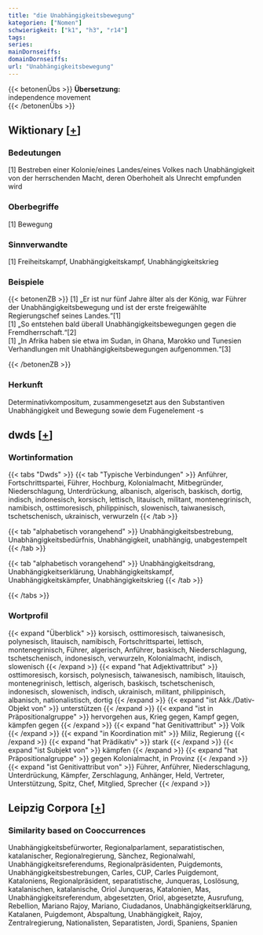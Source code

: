 ```yaml
---
title: "die Unabhängigkeitsbewegung"
kategorien: ["Nomen"]
schwierigkeit: ["k1", "h3", "r14"]
tags:
series:
mainDornseiffs:
domainDornseiffs:
url: "Unabhängigkeitsbewegung"
---
```


{{< betonenÜbs >}}
**Übersetzung:**  
independence movement  
{{< /betonenÜbs >}}

## Wiktionary [[+](https://de.wiktionary.org/wiki/Unabhängigkeitsbewegung)]

### Bedeutungen
[1] Bestreben einer Kolonie/eines Landes/eines Volkes nach Unabhängigkeit von der herrschenden Macht, deren Oberhoheit als Unrecht empfunden wird  

### Oberbegriffe
[1] Bewegung  

### Sinnverwandte
[1] Freiheitskampf, Unabhängigkeitskampf, Unabhängigkeitskrieg  

### Beispiele
{{< betonenZB >}}
[1] „Er ist nur fünf Jahre älter als der König, war Führer der Unabhängigkeitsbewegung und ist der erste freigewählte Regierungschef seines Landes.“[1]  
[1] „So entstehen bald überall Unabhängigkeitsbewegungen gegen die Fremdherrschaft.“[2]  
[1] „In Afrika haben sie etwa im Sudan, in Ghana, Marokko und Tunesien Verhandlungen mit Unabhängigkeitsbewegungen aufgenommen.“[3]  

{{< /betonenZB >}}
### Herkunft
Determinativkompositum, zusammengesetzt aus den Substantiven Unabhängigkeit und Bewegung sowie dem Fugenelement -s  



## dwds [[+](https://www.dwds.de/wb/Unabhängigkeitsbewegung)]

### Wortinformation
{{< tabs "Dwds" >}}
{{< tab "Typische Verbindungen" >}}
Anführer, Fortschrittspartei, Führer, Hochburg, Kolonialmacht, Mitbegründer, Niederschlagung, Unterdrückung, albanisch, algerisch, baskisch, dortig, indisch, indonesisch, korsisch, lettisch, litauisch, militant, montenegrinisch, namibisch, osttimoresisch, philippinisch, slowenisch, taiwanesisch, tschetschenisch, ukrainisch, verwurzeln
{{< /tab >}}

{{< tab "alphabetisch vorangehend" >}}
Unabhängigkeitsbestrebung, Unabhängigkeitsbedürfnis, Unabhängigkeit, unabhängig, unabgestempelt
{{< /tab >}}

{{< tab "alphabetisch vorangehend" >}}
Unabhängigkeitsdrang, Unabhängigkeitserklärung, Unabhängigkeitskampf, Unabhängigkeitskämpfer, Unabhängigkeitskrieg
{{< /tab >}}

{{< /tabs >}}

### Wortprofil
{{< expand "Überblick" >}} korsisch, osttimoresisch, taiwanesisch, polynesisch, litauisch, namibisch, Fortschrittspartei, lettisch, montenegrinisch, Führer, algerisch, Anführer, baskisch, Niederschlagung, tschetschenisch, indonesisch, verwurzeln, Kolonialmacht, indisch, slowenisch {{< /expand >}}
{{< expand "hat Adjektivattribut" >}} osttimoresisch, korsisch, polynesisch, taiwanesisch, namibisch, litauisch, montenegrinisch, lettisch, algerisch, baskisch, tschetschenisch, indonesisch, slowenisch, indisch, ukrainisch, militant, philippinisch, albanisch, nationalistisch, dortig {{< /expand >}}
{{< expand "ist Akk./Dativ-Objekt von" >}} unterstützen {{< /expand >}}
{{< expand "ist in Präpositionalgruppe" >}} hervorgehen aus, Krieg gegen, Kampf gegen, kämpfen gegen {{< /expand >}}
{{< expand "hat Genitivattribut" >}} Volk {{< /expand >}}
{{< expand "in Koordination mit" >}} Miliz, Regierung {{< /expand >}}
{{< expand "hat Prädikativ" >}} stark {{< /expand >}}
{{< expand "ist Subjekt von" >}} kämpfen {{< /expand >}}
{{< expand "hat Präpositionalgruppe" >}} gegen Kolonialmacht, in Provinz {{< /expand >}}
{{< expand "ist Genitivattribut von" >}} Führer, Anführer, Niederschlagung, Unterdrückung, Kämpfer, Zerschlagung, Anhänger, Held, Vertreter, Unterstützung, Spitz, Chef, Mitglied, Sprecher {{< /expand >}}

## Leipzig Corpora [[+](https://corpora.uni-leipzig.de/en/res?word=Unabhängigkeitsbewegung&corpusId=deu_newscrawl-public_2018)]


### Similarity based on Cooccurrences
Unabhängigkeitsbefürworter, Regionalparlament, separatistischen, katalanischer, Regionalregierung, Sànchez, Regionalwahl, Unabhängigkeitsreferendums, Regionalpräsidenten, Puigdemonts, Unabhängigkeitsbestrebungen, Carles, CUP, Carles Puigdemont, Kataloniens, Regionalpräsident, separatistische, Junqueras, Loslösung, katalanischen, katalanische, Oriol Junqueras, Katalonien, Mas, Unabhängigkeitsreferendum, abgesetzten, Oriol, abgesetzte, Ausrufung, Rebellion, Mariano Rajoy, Mariano, Ciudadanos, Unabhängigkeitserklärung, Katalanen, Puigdemont, Abspaltung, Unabhängigkeit, Rajoy, Zentralregierung, Nationalisten, Separatisten, Jordi, Spaniens, Spanien


